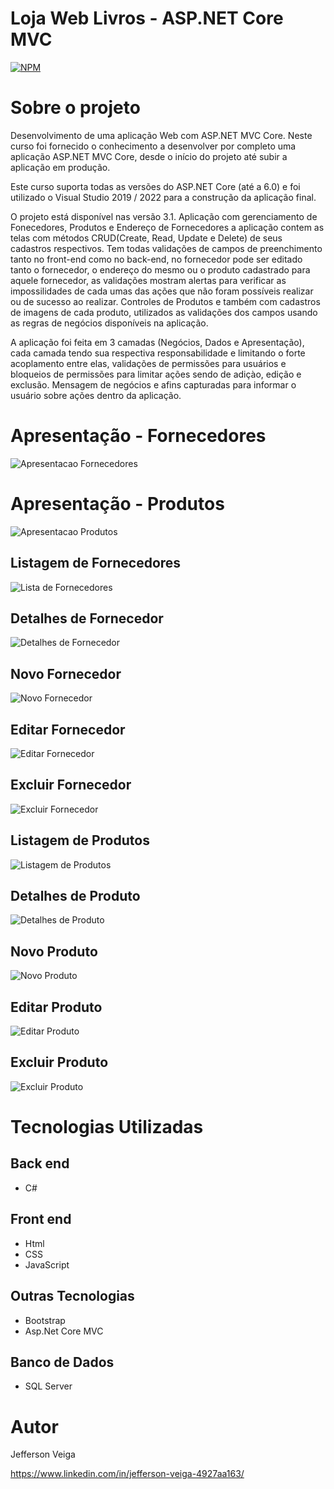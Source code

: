 # Loja Web Livros - ASP.NET Core MVC 
[![NPM](https://img.shields.io/github/license/jehveiga/workshop-asp-net-core-mvc)](https://github.com/jehveiga/loja-web-asp.net-core/blob/main/LICENCE)

# Sobre o projeto

Desenvolvimento de uma aplicação Web com ASP.NET MVC Core. Neste curso foi fornecido o conhecimento a desenvolver por completo uma aplicação ASP.NET MVC Core, desde o início do projeto até subir a aplicação em produção.

Este curso suporta todas as versões do ASP.NET Core (até a 6.0) e foi utilizado o Visual Studio 2019 / 2022 para a construção da aplicação final.

O projeto está disponível nas versão 3.1. Aplicação com gerenciamento de Fonecedores, Produtos e Endereço de Fornecedores a aplicação contem as telas com métodos CRUD(Create, Read, Update e Delete) de seus cadastros respectivos.
Tem todas validações de campos de preenchimento tanto no front-end como no back-end, no fornecedor pode ser editado tanto o fornecedor, o endereço do mesmo ou o produto cadastrado para aquele fornecedor, as validações mostram alertas para verificar as impossilidades de cada umas das ações que não foram possíveis realizar ou de sucesso ao realizar. Controles de Produtos e também com cadastros de imagens de cada produto, utilizados as validações dos campos usando as regras de negócios disponíveis na aplicação.

A aplicação foi feita em 3 camadas (Negócios, Dados e Apresentação), cada camada tendo sua respectiva responsabilidade e limitando o forte acoplamento entre elas, validações de permissões para usuários e bloqueios de permissões para limitar ações sendo de adiçào, edição e exclusão.
Mensagem de negócios e afins capturadas para informar o usuário sobre ações dentro da aplicação.

# Apresentação - Fornecedores

![Apresentacao Fornecedores](https://github.com/jehveiga/loja-web-asp.net-core/blob/main/assets/Apresentacao_Fornecedor.gif)

# Apresentação - Produtos

![Apresentacao Produtos](https://github.com/jehveiga/loja-web-asp.net-core/blob/main/assets/Apresentacao_Produtos.gif)

## Listagem de Fornecedores

![Lista de Fornecedores](https://github.com/jehveiga/loja-web-asp.net-core/blob/main/assets/Lista_Fornecedores.png)

## Detalhes de Fornecedor

![Detalhes de Fornecedor](https://github.com/jehveiga/loja-web-asp.net-core/blob/main/assets/Detalhes_Fornecedor.png)

## Novo Fornecedor

![Novo Fornecedor](https://github.com/jehveiga/loja-web-asp.net-core/blob/main/assets/Novo_Fornecedor.png)

## Editar Fornecedor

![Editar Fornecedor](https://github.com/jehveiga/loja-web-asp.net-core/blob/main/assets/Editar_Fornecedor.png)

## Excluir Fornecedor

![Excluir Fornecedor](https://github.com/jehveiga/loja-web-asp.net-core/blob/main/assets/Excluir_Fornecedor.png)

## Listagem de Produtos

![Listagem de Produtos](https://github.com/jehveiga/loja-web-asp.net-core/blob/main/assets/Lista_Produtos.png)

## Detalhes de Produto

![Detalhes de Produto](https://github.com/jehveiga/loja-web-asp.net-core/blob/main/assets/Detalhes_Produto.png)

## Novo Produto

![Novo Produto](https://github.com/jehveiga/loja-web-asp.net-core/blob/main/assets/Novo_Produto.png)

## Editar Produto

![Editar Produto](https://github.com/jehveiga/loja-web-asp.net-core/blob/main/assets/Editar_Produto.png)

## Excluir Produto

![Excluir Produto](https://github.com/jehveiga/loja-web-asp.net-core/blob/main/assets/Excluir_Produto.png)

# Tecnologias Utilizadas

## Back end

- C#

## Front end

- Html
- CSS
- JavaScript

## Outras Tecnologias

- Bootstrap
- Asp.Net Core MVC

## Banco de Dados

- SQL Server

# Autor 

Jefferson Veiga

https://www.linkedin.com/in/jefferson-veiga-4927aa163/
